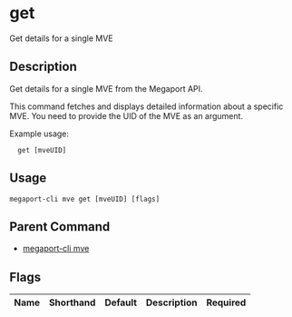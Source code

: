 # get

Get details for a single MVE

## Description

Get details for a single MVE from the Megaport API.

This command fetches and displays detailed information about a specific MVE. You need to provide the UID of the MVE as an argument.

Example usage:

```
  get [mveUID]
```


## Usage

```
megaport-cli mve get [mveUID] [flags]
```



## Parent Command

* [megaport-cli mve](megaport-cli_mve.md)




## Flags

| Name | Shorthand | Default | Description | Required |
|------|-----------|---------|-------------|----------|




